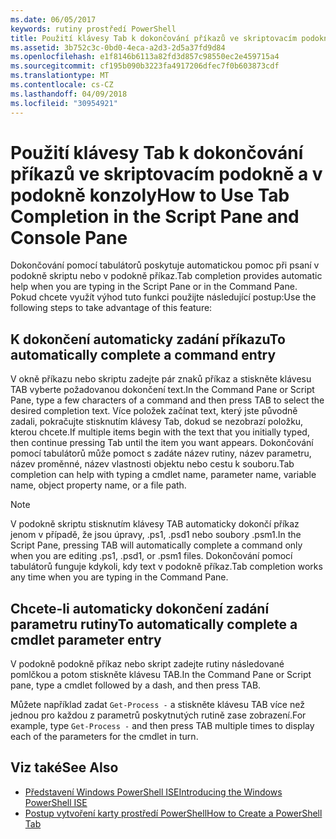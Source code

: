 ```yaml
---
ms.date: 06/05/2017
keywords: rutiny prostředí PowerShell
title: Použití klávesy Tab k dokončování příkazů ve skriptovacím podokně a v podokně konzoly
ms.assetid: 3b752c3c-0bd0-4eca-a2d3-2d5a37fd9d84
ms.openlocfilehash: e1f8146b6113a82fd3d857c98550ec2e459715a4
ms.sourcegitcommit: cf195b090b3223fa4917206dfec7f0b603873cdf
ms.translationtype: MT
ms.contentlocale: cs-CZ
ms.lasthandoff: 04/09/2018
ms.locfileid: "30954921"
---
```

# <a name="how-to-use-tab-completion-in-the-script-pane-and-console-pane"></a><span data-ttu-id="12b85-103">Použití klávesy Tab k dokončování příkazů ve skriptovacím podokně a v podokně konzoly</span><span class="sxs-lookup"><span data-stu-id="12b85-103">How to Use Tab Completion in the Script Pane and Console Pane</span></span>

<span data-ttu-id="12b85-104">Dokončování pomocí tabulátorů poskytuje automatickou pomoc při psaní v podokně skriptu nebo v podokně příkaz.</span><span class="sxs-lookup"><span data-stu-id="12b85-104">Tab completion provides automatic help when you are typing in the Script Pane or in the Command Pane.</span></span> <span data-ttu-id="12b85-105">Pokud chcete využít výhod tuto funkci použijte následující postup:</span><span class="sxs-lookup"><span data-stu-id="12b85-105">Use the following steps to take advantage of this feature:</span></span>

## <a name="to-automatically-complete-a-command-entry"></a><span data-ttu-id="12b85-106">K dokončení automaticky zadání příkazu</span><span class="sxs-lookup"><span data-stu-id="12b85-106">To automatically complete a command entry</span></span>

<span data-ttu-id="12b85-107">V okně příkazu nebo skriptu zadejte pár znaků příkaz a stiskněte klávesu TAB vyberte požadovanou dokončení text.</span><span class="sxs-lookup"><span data-stu-id="12b85-107">In the Command Pane or Script Pane, type a few characters of a command and then press TAB to select the desired completion text.</span></span> <span data-ttu-id="12b85-108">Více položek začínat text, který jste původně zadali, pokračujte stisknutím klávesy Tab, dokud se nezobrazí položku, kterou chcete.</span><span class="sxs-lookup"><span data-stu-id="12b85-108">If multiple items begin with the text that you initially typed, then continue pressing Tab until the item you want appears.</span></span> <span data-ttu-id="12b85-109">Dokončování pomocí tabulátorů může pomoct s zadáte název rutiny, název parametru, název proměnné, název vlastnosti objektu nebo cestu k souboru.</span><span class="sxs-lookup"><span data-stu-id="12b85-109">Tab completion can help with typing a cmdlet name, parameter name, variable name, object property name, or a file path.</span></span>

> [!NOTE]
> <span data-ttu-id="12b85-110">V podokně skriptu stisknutím klávesy TAB automaticky dokončí příkaz jenom v případě, že jsou úpravy, .ps1, .psd1 nebo soubory .psm1.</span><span class="sxs-lookup"><span data-stu-id="12b85-110">In the Script Pane, pressing TAB will automatically complete a command only when you are editing .ps1, .psd1, or .psm1 files.</span></span> <span data-ttu-id="12b85-111">Dokončování pomocí tabulátorů funguje kdykoli, kdy text v podokně příkaz.</span><span class="sxs-lookup"><span data-stu-id="12b85-111">Tab completion works any time when you are typing in the Command Pane.</span></span>

## <a name="to-automatically-complete-a-cmdlet-parameter-entry"></a><span data-ttu-id="12b85-112">Chcete-li automaticky dokončení zadání parametru rutiny</span><span class="sxs-lookup"><span data-stu-id="12b85-112">To automatically complete a cmdlet parameter entry</span></span>

<span data-ttu-id="12b85-113">V podokně podokně příkaz nebo skript zadejte rutiny následované pomlčkou a potom stiskněte klávesu TAB.</span><span class="sxs-lookup"><span data-stu-id="12b85-113">In the Command Pane or Script pane, type a cmdlet followed by a dash, and then press TAB.</span></span>

<span data-ttu-id="12b85-114">Můžete například zadat `Get-Process -` a stiskněte klávesu TAB více než jednou pro každou z parametrů poskytnutých rutině zase zobrazení.</span><span class="sxs-lookup"><span data-stu-id="12b85-114">For example, type `Get-Process -` and then press TAB multiple times to display each of the parameters for the cmdlet in turn.</span></span>

## <a name="see-also"></a><span data-ttu-id="12b85-115">Viz také</span><span class="sxs-lookup"><span data-stu-id="12b85-115">See Also</span></span>

- [<span data-ttu-id="12b85-116">Představení Windows PowerShell ISE</span><span class="sxs-lookup"><span data-stu-id="12b85-116">Introducing the Windows PowerShell ISE</span></span>](Introducing-the-Windows-PowerShell-ISE.md)
- [<span data-ttu-id="12b85-117">Postup vytvoření karty prostředí PowerShell</span><span class="sxs-lookup"><span data-stu-id="12b85-117">How to Create a PowerShell Tab</span></span>](How-to-Create-a-PowerShell-Tab-in-Windows-PowerShell-ISE.md)